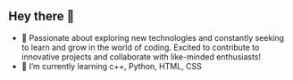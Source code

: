 ## Hey there 👋

- 🔭 Passionate about exploring new technologies and constantly seeking to learn and grow in the world of coding. Excited to contribute to innovative projects and collaborate with like-minded enthusiasts!
- 🌱 I’m currently learning c++, Python, HTML, CSS
  




